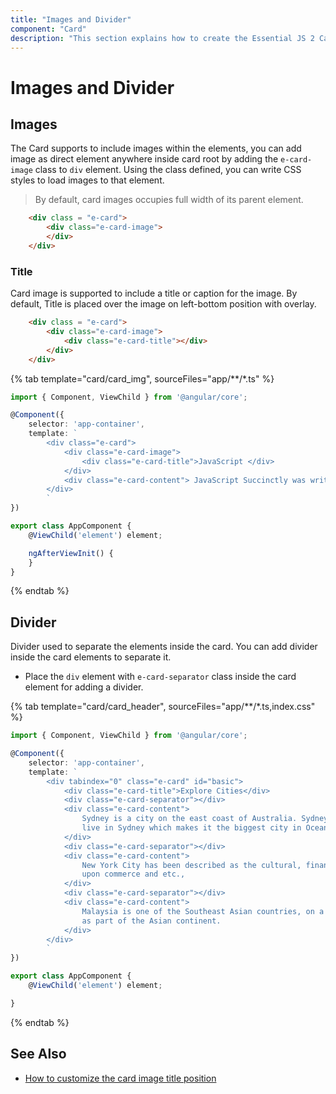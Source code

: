 ```yaml
---
title: "Images and Divider"
component: "Card"
description: "This section explains how to create the Essential JS 2 Card control with different images, title, and divider."
---
```


# Images and Divider

## Images

The Card supports to include images within the elements, you can add image as direct element
anywhere inside card root by adding the `e-card-image` class to `div` element. Using the class
defined, you can write CSS styles to load images to that element.

> By default, card images occupies full width of its parent element.

```html
    <div class = "e-card">
        <div class="e-card-image">
        </div>
    </div>
```

### Title

Card image is supported to include a title or caption for the image. By default, Title is placed
over the image on left-bottom position with overlay.

```html
    <div class = "e-card">
        <div class="e-card-image">
            <div class="e-card-title"></div>
        </div>
    </div>
```

{% tab template="card/card_img", sourceFiles="app/**/*.ts"  %}

```typescript
import { Component, ViewChild } from '@angular/core';

@Component({
    selector: 'app-container',
    template: `
        <div class="e-card">
            <div class="e-card-image">
                <div class="e-card-title">JavaScript </div>
            </div>
            <div class="e-card-content"> JavaScript Succinctly was written to give readers an accurate, concise examination of JavaScript objects and their supporting nuances, such as complex values, primitive values, scope, inheritance, the head object, and more. </div>
        </div>
        `
})

export class AppComponent {
    @ViewChild('element') element;

    ngAfterViewInit() {
    }
}
```

{% endtab %}

## Divider

Divider used to separate the elements inside the card. You can add divider inside the card elements to separate it.

* Place the `div` element with `e-card-separator` class inside the card element for adding a divider.

{% tab template="card/card_header", sourceFiles="app/**/*.ts,index.css" %}

```typescript
import { Component, ViewChild } from '@angular/core';

@Component({
    selector: 'app-container',
    template: `
        <div tabindex="0" class="e-card" id="basic">
            <div class="e-card-title">Explore Cities</div>
            <div class="e-card-separator"></div>
            <div class="e-card-content">
                Sydney is a city on the east coast of Australia. Sydney is the capital city of New South Wales. About four million people
                live in Sydney which makes it the biggest city in Oceania.
            </div>
            <div class="e-card-separator"></div>
            <div class="e-card-content">
                New York City has been described as the cultural, financial, and media capital of the world, and exerts a significant impact
                upon commerce and etc.,
            </div>
            <div class="e-card-separator"></div>
            <div class="e-card-content">
                Malaysia is one of the Southeast Asian countries, on a peninsula of the Asian continent, to a certain extent; it can be recognized
                as part of the Asian continent.
            </div>
        </div>
        `
})

export class AppComponent {
    @ViewChild('element') element;

}
```

{% endtab %}

## See Also

* [How to customize the card image title position](./how-to/customize-the-card-image-title-position)